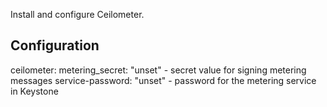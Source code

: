 Install and configure Ceilometer.

Configuration
-------------

ceilometer:
  metering_secret: "unset"
    - secret value for signing metering messages
  service-password: "unset"
    - password for the metering service in Keystone
